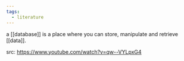 ```yaml
---
tags:
  - literature
---
```

a [[database]] is a place where you can store, manipulate and retrieve [[data]].


src: https://www.youtube.com/watch?v=qw--VYLpxG4